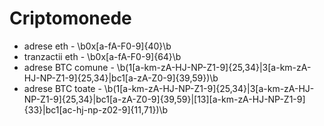 # Criptomonede
- adrese eth - \b0x[a-fA-F0-9]{40}\b
- tranzactii eth - \b0x[a-fA-F0-9]{64}\b
- adrese BTC comune - \b(1[a-km-zA-HJ-NP-Z1-9]{25,34}|3[a-km-zA-HJ-NP-Z1-9]{25,34}|bc1[a-zA-Z0-9]{39,59})\b
- adrese BTC toate - \b(1[a-km-zA-HJ-NP-Z1-9]{25,34}|3[a-km-zA-HJ-NP-Z1-9]{25,34}|bc1[a-zA-Z0-9]{39,59}|[13][a-km-zA-HJ-NP-Z1-9]{33}|bc1[ac-hj-np-z02-9]{11,71})\b

